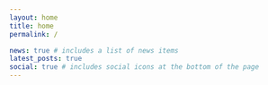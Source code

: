 ```yaml
---
layout: home
title: home
permalink: /

news: true # includes a list of news items
latest_posts: true
social: true # includes social icons at the bottom of the page
---
```


